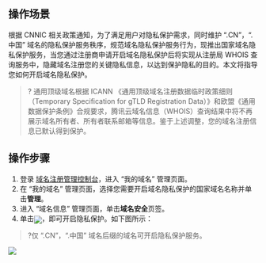 ﻿
## 操作场景
根据 CNNIC 相关政策通知，为了满足用户对隐私保护需求，同时维护 “.CN”，“.中国” 域名的隐私保护服务秩序，规范域名隐私保护服务行为，现推出国家域名隐私保护服务，当您通过注册商申请开启域名隐私保护后将实现从注册局 WHOIS 查询服务中，隐藏域名注册您的关键隐私信息，以达到保护隐私的目的。本文将指导您如何开启域名隐私保护。

>? 通用顶级域名根据 ICANN 《通用顶级域名注册数据临时政策细则（Temporary Specification for gTLD Registration Data）》和欧盟《通用数据保护条例》合规要求，腾讯云域名信息（WHOIS）查询结果中将不再展示域名所有者、所有者联系邮箱等信息。鉴于上述调整，您的域名注册信息已默认得到保护。


## 操作步骤
1. 登录 [域名注册管理控制台](链接)，进入 “我的域名” 管理页面。
2. 在 “我的域名” 管理页面，选择您需要开启域名隐私保护的国家域名名称并单击**管理**。
3. 进入 “域名信息” 管理页面，单击**域名安全**页签。
4. 单击<span ><img src="https://main.qcloudimg.com/raw/ce844f426842c9ae41963f5d3bc4f4c0.png" style="margin-bottom:-5px;"/></span>，即可开启隐私保护。如下图所示：
>?仅 “.CN”，“.中国” 域名后缀的域名可开启隐私保护服务。
>
![](https://main.qcloudimg.com/raw/40947bed1bddc070c3b658277e62d67d.png)






